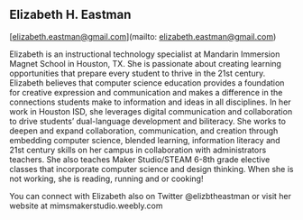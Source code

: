 ## Elizabeth H. Eastman

[elizabeth.eastman@gmail.com](mailto: elizabeth.eastman@gmail.com)

Elizabeth is an instructional technology specialist at Mandarin Immersion Magnet School in Houston, TX. She is passionate about creating learning opportunities that prepare every student to thrive in the 21st century. Elizabeth believes that computer science education provides a foundation for creative expression and communication and makes a difference in the connections students make to information and ideas in all disciplines. In her work in Houston ISD,  she leverages digital communication and collaboration to drive students’ dual-language development and biliteracy. She works to deepen and expand collaboration, communication, and creation through embedding computer science, blended learning, information literacy and 21st century skills on her campus in collaboration with administrators teachers. She also teaches Maker Studio/STEAM 6-8th grade elective classes that incorporate computer science and design thinking. When she is not working, she is reading, running and or cooking!

You can connect with Elizabeth also on Twitter @elizbtheastman or visit her website at mimsmakerstudio.weebly.com
